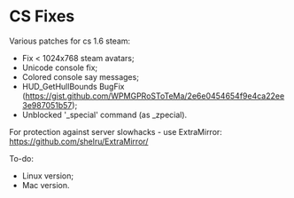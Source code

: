 # CS Fixes
Various patches for cs 1.6 steam:
- Fix < 1024x768 steam avatars;
- Unicode console fix;
- Colored console say messages;
- HUD_GetHullBounds BugFix (https://gist.github.com/WPMGPRoSToTeMa/2e6e0454654f9e4ca22ee3e987051b57);
- Unblocked '_special' command (as _zpecial).

For protection against server slowhacks - use ExtraMirror: https://github.com/shelru/ExtraMirror/

To-do:
- Linux version;
- Mac version.
